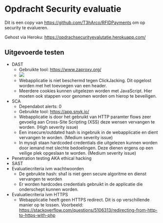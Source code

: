 # Opdracht Security evaluatie
Dit is een copy van https://github.com/T3hArco/RFIDPayments om op security te evalueren.

Gehost via Heroku: https://opdrachsecurityevalutatie.herokuapp.com/

## Uitgevoerde testen
 - DAST
     - Gebruikte tool: https://www.zaproxy.org/
     - <img src="https://cdn.discordapp.com/attachments/649230019817635854/1013015643827744788/unknown.png"/>
     - Webapplicatie is niet beschermd tegen ClickJacking. Dit opgelost worden met het toevoegen van een header.
     - Meerdere cookies kunnen uitgelezen worden met JavaScript. Hier moeten ook stappen voor genomen worden om hierop te beveiligen.
 - SCA
     - Dependabot alerts: 0
     - Gebruikte tool: https://app.snyk.io/
     - Webapplicatie is door het gebruikt van HTTP paramter flows zeer gevoelig aan Cross-Site Scripting (XSS) deze wensen vervangen te worden. (High severity issue)
     - Een insecure/outdated hash is ingebruik in de webapplicatie en dient vervangen te worden. (Medium severity issue)
     - In mysqli staan hardcoded credentials die uitgelezen kunnen worden door iemand met slechte bedoelingen. Deze dienen ergens op een veilige plek opgeslaan te    worden. (Medium severity issue)
 - Penetration testing AKA ethical hacking
 - SAST
 - Evaluatiecriteria ivm wachtwoorden
     - De gebruikte hash: sha1 is niet geen secure algoritme en dienst vervangen te worden
     - Er worden hardcodes credentials gebruikt in de applicatie die onderschept kunnen worden.
 - Evaluatiecriteria ivm HTTPS
     - Webapplicatie heeft geen HTTPS redirect. Dit is op verschillende manier op te lossen. Voorbeeld: https://stackoverflow.com/questions/5106313/redirecting-from-http-to-https-with-php
